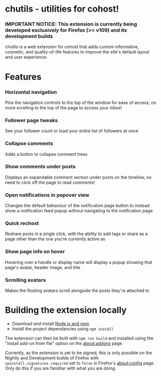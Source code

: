 # chutils - utilities for cohost!

### **IMPORTANT NOTICE**: This extension is currently being developed exclusively for Firefox (>= v109) and its development builds
chutils is a web extension for cohost that adds custom informative, cosmetic, and quality-of-life features to improve the site's default layout and user experience.

# Features

### Horizontal navigation
Pins the navigation controls to the top of the window for ease of access; no more scrolling to the top of the page to access your inbox!

### Follower page tweaks
See your follower count or load your entire list of followers at once

### Collapse comments
Adds a button to collapse comment trees

### Show comments under posts
Displays an expandable comment section under posts on the timeline; no need to click off the page to read comments!

### Open notifications in popover view
Changes the default behaviour of the notification page button to instead show a notification feed popup without navigating to the notification page

### Quick rechost
Reshare posts in a single click, with the ability to add tags or share as a page other than the one you're currently active as

### Show page info on hover
Hovering over a handle or display name will display a popup showing that page's avatar, header image, and title

### Scrolling avatars
Makes the floating avatars scroll alongside the posts they're attached to

# Building the extension locally
- Download and install [Node.js and npm](https://docs.npmjs.com/downloading-and-installing-node-js-and-npm)
- Install the project dependancies using ```npm install```

The extension can then be built with ```npm run build``` and installed using the "install add-on from file" option on the [about:addons](about:addons) page. 

Currently, as the extension is yet to be signed, this is only possible on the Nightly and Development builds of Firefox with `xpinstall.signatures.required` set to `false` in Firefox's [about:config](about:config) page. Only do this if you are familliar with what you are doing.


